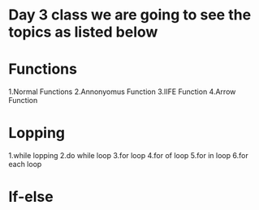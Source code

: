 # Day 3 class we are going to see the topics as listed below
   # Functions
   1.Normal Functions
   2.Annonyomus Function
   3.IIFE Function
   4.Arrow Function
   # Lopping
   1.while lopping
   2.do while loop
   3.for loop
   4.for of loop
   5.for in loop
   6.for each loop
   # If-else
   